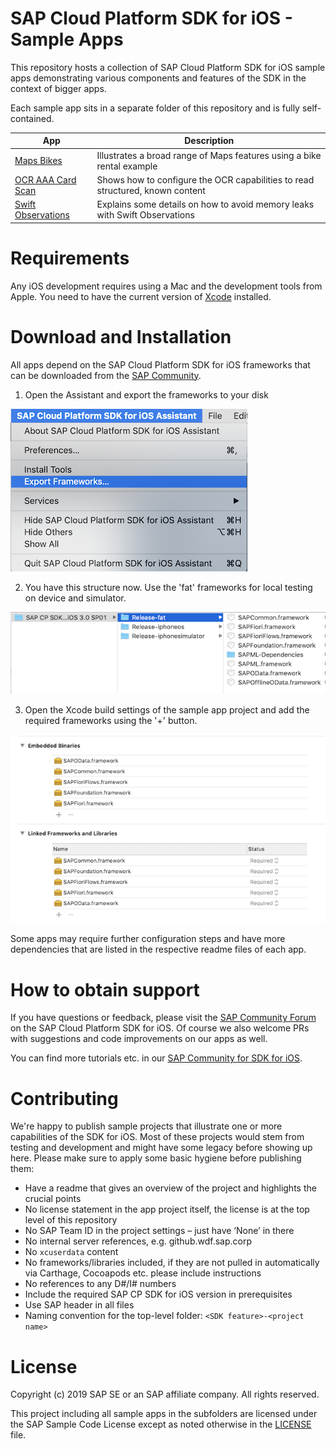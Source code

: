 # SAP Cloud Platform SDK for iOS - Sample Apps
This repository hosts a collection of SAP Cloud Platform SDK for iOS sample apps demonstrating various components and features of the SDK in the context of bigger apps.

Each sample app sits in a separate folder of this repository and is fully self-contained.

| App      | Description |
| ----------- | ----------- |
| [Maps Bikes](maps-bikes)  | Illustrates a broad range of Maps features using a bike rental example |
| [OCR AAA Card Scan](ocr-AAACardScan)   | Shows how to configure the OCR capabilities to read structured, known content |
| [Swift Observations](swift-observations)  | Explains some details on how to avoid memory leaks with Swift Observations |

# Requirements
Any iOS development requires using a Mac and the development tools from Apple.
You need to have the current version of [Xcode](https://developer.apple.com/xcode/) installed.

# Download and Installation
All apps depend on the SAP Cloud Platform SDK for iOS frameworks that can be downloaded from the [SAP Community](https://www.sap.com/developer/trials-downloads/additional-downloads/sap-cloud-platform-sdk-for-ios-14485.html).

1. Open the Assistant and export the frameworks to your disk

![Export Menu](README-images/SDK-install-export-frameworks.png)

2. You have this structure now. Use the 'fat' frameworks for local testing on device and simulator.

![SDK Folder](README-images/SDK-install-folderstructure.png)

3. Open the Xcode build settings of the sample app project and add the required frameworks using the '+' button.

![Build Settings](README-images/SDK-install-add-frameworks.png)

Some apps may require further configuration steps and have more dependencies that are listed in the respective readme files of each app.

# How to obtain support
If you have questions or feedback, please visit the [SAP Community Forum](https://answers.sap.com/tags/73554900100800000743) on the SAP Cloud Platform SDK for iOS.
Of course we also welcome PRs with suggestions and code improvements on our apps as well.

You can find more tutorials etc. in our [SAP Community for SDK for iOS](https://developers.sap.com/topics/cloud-platform-sdk-for-ios.html).

# Contributing
We're happy to publish sample projects that illustrate one or more capabilities of the SDK for iOS. 
Most of these projects would stem from testing and development and might have some legacy before showing up here.
Please make sure to apply some basic hygiene before publishing them:
* Have a readme that gives an overview of the project and highlights the crucial points
* No license statement in the app project itself, the license is at the top level of this repository
* No SAP Team ID in the project settings – just have ‘None’ in there
* No internal server references, e.g. github.wdf.sap.corp
* No `xcuserdata` content
* No frameworks/libraries included, if they are not pulled in automatically via Carthage, Cocoapods etc. please include instructions
* No references to any D#/I# numbers
* Include the required SAP CP SDK for iOS version in prerequisites
* Use SAP header in all files
* Naming convention for the top-level folder: `<SDK feature>-<project name>`

# License
Copyright (c) 2019 SAP SE or an SAP affiliate company. 
All rights reserved.

This project including all sample apps in the subfolders are licensed under the SAP Sample Code License except as noted otherwise in the [LICENSE](LICENSE) file.
